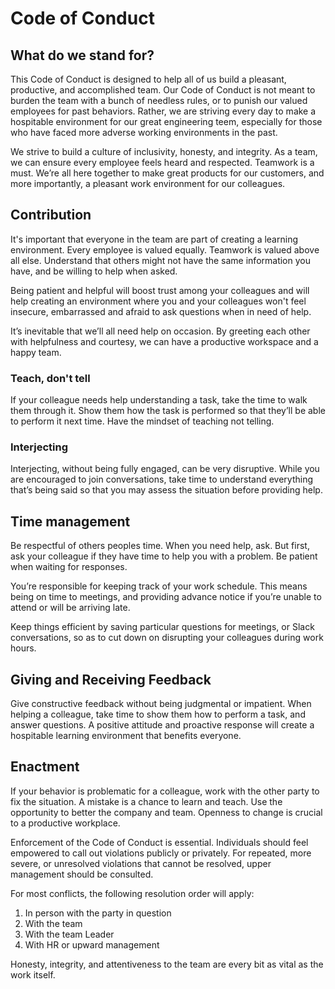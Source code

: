 # Code of Conduct

## What do we stand for?
This Code of Conduct is designed to help all of us build a pleasant, productive, and accomplished team. Our Code of Conduct is not meant to burden the team with a bunch of needless rules, or to punish our valued employees for past behaviors. Rather, we are striving every day to make a hospitable environment for our great engineering teem, especially for those who have faced more adverse working environments in the past.

We strive to build a culture of inclusivity, honesty, and integrity. As a team, we can ensure every employee feels heard and respected. Teamwork is a must. We’re all here together to make great products for our customers, and more importantly, a pleasant work environment for our colleagues.

## Contribution
It's important that everyone in the team are part of creating a learning environment.
Every employee is valued equally. Teamwork is valued above all else. Understand that others might not have the same information you have, and be willing to help when asked.

Being patient and helpful will boost trust among your colleagues and will help creating an environment where you and your colleagues won't feel insecure, embarrassed and afraid to ask questions when in need of help.

It’s inevitable that we’ll all need help on occasion. By greeting each other with helpfulness and courtesy, we can have a productive workspace and a happy team.

### Teach, don't tell
If your colleague needs help understanding a task, take the time to walk them through it. 
Show them how the task is performed so that they’ll be able to perform it next time. Have the mindset of teaching not telling.

### Interjecting
Interjecting, without being fully engaged, can be very disruptive. While you are encouraged to join conversations, take time to understand everything that’s being said so that you may assess the situation before providing help.

## Time management
Be respectful of others peoples time. When you need help, ask. But first, ask your colleague if they have time to help you with a problem. Be patient when waiting for responses.

You’re responsible for keeping track of your work schedule. This means being on time to meetings, and providing advance notice if you’re unable to attend or will be arriving late.

Keep things efficient by saving particular questions for meetings, or Slack conversations, so as to cut down on disrupting your colleagues during work hours. 

## Giving and Receiving Feedback
Give constructive feedback without being judgmental or impatient. When helping a colleague, take time to show them how to perform a task, and answer questions. A positive attitude and proactive response will create a hospitable learning environment that benefits everyone.

## Enactment
If your behavior is problematic for a colleague, work with the other party to fix the situation. A mistake is a chance to learn and teach. Use the opportunity to better the company and team. Openness to change is crucial to a productive workplace.

Enforcement of the Code of Conduct is essential. Individuals should feel empowered to call out violations publicly or privately. For repeated, more severe, or unresolved violations that cannot be resolved, upper management should be consulted.

For most conflicts, the following resolution order will apply:

1. In person with the party in question
2. With the team
3. With the team Leader
4. With HR or upward management

Honesty, integrity, and attentiveness to the team are every bit as vital as the work itself.